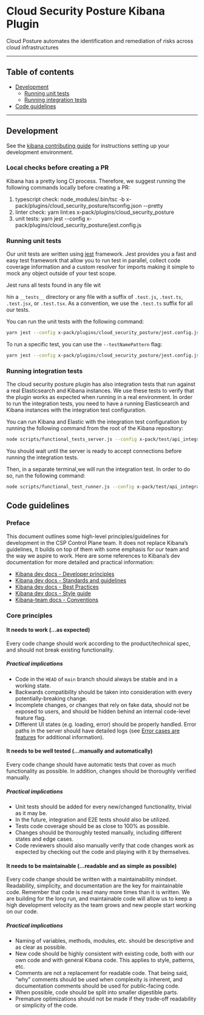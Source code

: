 # Cloud Security Posture Kibana Plugin

Cloud Posture automates the identification and remediation of risks across cloud infrastructures

---
## Table of contents
- [Development](#development)
  - [Running unit tests](#running-unit-tests)
  - [Running integration tests](#running-integration-tests)
- [Code guidelines](#code-guidelines)
---
## Development

See the [kibana contributing guide](https://github.com/elastic/kibana/blob/main/CONTRIBUTING.md) for instructions setting up your development environment.

### Local checks before creating a PR
Kibana has a pretty long CI process.
Therefore, we suggest running the following commands locally before creating a PR:
1. typescript check: node_modules/.bin/tsc -b x-pack/plugins/cloud_security_posture/tsconfig.json --pretty
2. linter check: yarn lint:es x-pack/plugins/cloud_security_posture
3. unit tests: yarn jest --config x-pack/plugins/cloud_security_posture/jest.config.js

### Running unit tests
Our unit tests are written using [jest](https://jestjs.io/) framework.
Jest provides you a fast and easy test framework that allow you to run test in parallel, collect code coverage information and a custom resolver for imports making it simple to mock any object outside of your test scope.

Jest runs all tests found in any file wit

hin a `__tests__` directory or any file with a suffix of `.test.js`, `.test.ts`, `.test.jsx`, or `.test.tsx`.
As a convention, we use the `.test.ts` suffix for all our tests.

You can run the unit tests with the following command:

```bash
yarn jest --config x-pack/plugins/cloud_security_posture/jest.config.js
```

To run a specific test, you can use the `--testNamePattern` flag:
```bash
yarn jest --config x-pack/plugins/cloud_security_posture/jest.config.js --testNamePattern=FilePattern -t MyTest
```

### Running integration tests
The cloud security posture plugin has also integration tests that run against a real Elasticsearch and Kibana instances.
We use these tests to verify that the plugin works as expected when running in a real environment.
In order to run the integration tests, you need to have a running Elasticsearch and Kibana instances with the integration test configuration.

You can run Kibana and Elastic with the integration test configuration by running the following command from the root of the Kibana repository:

```bash
node scripts/functional_tests_server.js --config x-pack/test/api_integration/config.ts
```
You should wait until the server is ready to accept connections before running the integration tests.

Then, in a separate terminal,we will run the integration test.
In order to do so, run the following command:

``` bash  
node scripts/functional_test_runner.js --config x-pack/test/api_integration/config.ts --include=test_file_path
```

## Code guidelines
### Preface
This document outlines some high-level principles/guidelines for development in the CSP Control Plane team. It does not replace Kibana’s guidelines, it builds on top of them with some emphasis for our team and the way we aspire to work. Here are some references to Kibana’s dev documentation for more detailed and practical information:

- [Kibana dev docs - Developer principles](https://docs.elastic.dev/kibana-dev-docs/contributing/dev-principles)
- [Kibana dev docs - Standards and guidelines](https://docs.elastic.dev/kibana-dev-docs/standards)
- [Kibana dev docs - Best Practices](https://docs.elastic.dev/kibana-dev-docs/contributing/best-practices)
- [Kibana dev docs - Style guide](https://docs.elastic.dev/kibana-dev-docs/contributing/styleguide)
- [Kibana-team docs - Conventions](https://github.com/elastic/kibana/blob/main/src/core/CONVENTIONS.md)

### Core principles
#### It needs to work (...as expected)
Every code change should work according to the product/technical spec, and should not break existing functionality.

##### Practical implications
- Code in the `HEAD` of `main` branch should always be stable and in a working state.
- Backwards compatibility should be taken into consideration with every potentially-breaking change.
- Incomplete changes, or changes that rely on fake data, should not be exposed to users, and should be hidden behind an internal code-level feature flag.
- Different UI states (e.g. loading, error) should be properly handled. Error paths in the server should have detailed logs (see [Error cases are features](https://docs.elastic.dev/kibana-dev-docs/contributing/dev-principles#error-cases-are-features) for additional information).

#### It needs to be well tested (...manually and automatically)
Every code change should have automatic tests that cover as much functionality as possible. In addition, changes should be thoroughly verified manually.

##### Practical implications
- Unit tests should be added for every new/changed functionality, trivial as it may be.
- In the future, integration and E2E tests should also be utilized.
- Tests code coverage should be as close to 100% as possible.
- Changes should be thoroughly tested manually, including different states and edge cases.
- Code reviewers should also manually verify that code changes work as expected by checking out the code and playing with it by themselves.


#### It needs to be maintainable (...readable and as simple as possible)
Every code change should be written with a maintainability mindset. Readability, simplicity, and documentation are the key for maintainable code. Remember that code is read many more times than it is written. We are building for the long run, and maintainable code will allow us to keep a high development velocity as the team grows and new people start working on our code.

##### Practical implications
- Naming of variables, methods, modules, etc. should be descriptive and as clear as possible.
- New code should be highly consistent with existing code, both with our own code and with general Kibana code. This applies to style, patterns, etc.
- Comments are not a replacement for readable code. That being said, “why” comments should be used when complexity is inherent, and documentation comments should be used for public-facing code.
- When possible, code should be split into smaller digestible parts.
- Premature optimizations should not be made if they trade-off readability or simplicity of the code.